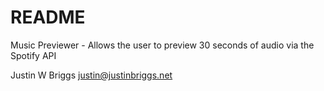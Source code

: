 # README #

Music Previewer - Allows the user to preview 30 seconds of audio via the Spotify API

Justin W Briggs
justin@justinbriggs.net

